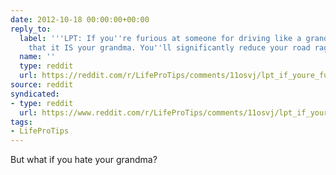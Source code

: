 ```yaml
---
date: 2012-10-18 00:00:00+00:00
reply_to:
  label: '''LPT: If you''re furious at someone for driving like a grandma, pretend
    that it IS your grandma. You''ll significantly reduce your road rage. '' on /r/LifeProTips'
  name: ''
  type: reddit
  url: https://reddit.com/r/LifeProTips/comments/11osvj/lpt_if_youre_furious_at_someone_for_driving_like/
source: reddit
syndicated:
- type: reddit
  url: https://www.reddit.com/r/LifeProTips/comments/11osvj/lpt_if_youre_furious_at_someone_for_driving_like/c6ob0zt/
tags:
- LifeProTips
---
```


But what if you hate your grandma?